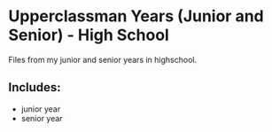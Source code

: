 Upperclassman Years (Junior and Senior) - High School
===========================

Files from my junior and senior years in highschool.

Includes:
---------
-   junior year
-   senior year

